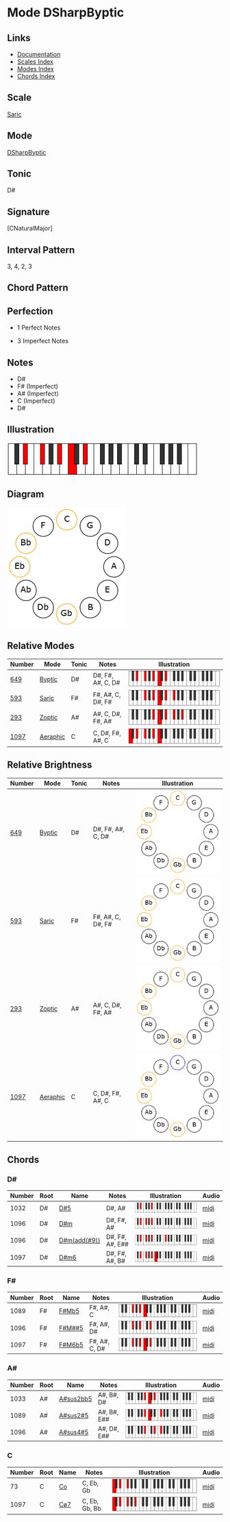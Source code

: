 # Mode DSharpByptic

## Links

- [Documentation](README.md)
- [Scales Index](Scales.md)
- [Modes Index](Modes.md)
- [Chords Index](Chords.md)

## Scale

[Saric](ScaleSaric.md)

## Mode

[DSharpByptic](ModeDSharpByptic.md)

## Tonic

D#

## Signature

[CNaturalMajor]

## Interval Pattern

3, 4, 2, 3

## Chord Pattern



## Perfection

 - 1 Perfect Notes

 - 3 Imperfect Notes

## Notes

- D#
- F# (Imperfect)
- A# (Imperfect)
- C (Imperfect)
- D#

## Illustration

![DSharpByptic](ModeDSharpByptic.png)

## Diagram

![DSharpByptic](CircleModeDSharpByptic.png)

## Relative Modes

| Number | Mode | Tonic | Notes | Illustration |
|--------|------|-------|-------|--------------|
| [649](https://ianring.com/musictheory/scales/649) | [Byptic](ModeByptic.md) | D# | D#, F#, A#, C, D# | ![DSharpByptic](ModeDSharpByptic.png) |
| [593](https://ianring.com/musictheory/scales/593) | [Saric](ModeSaric.md) | F# | F#, A#, C, D#, F# | ![FSharpSaric](ModeFSharpSaric.png) |
| [293](https://ianring.com/musictheory/scales/293) | [Zoptic](ModeZoptic.md) | A# | A#, C, D#, F#, A# | ![ASharpZoptic](ModeASharpZoptic.png) |
| [1097](https://ianring.com/musictheory/scales/1097) | [Aeraphic](ModeAeraphic.md) | C | C, D#, F#, A#, C | ![CNaturalAeraphic](ModeCNaturalAeraphic.png) |
## Relative Brightness

| Number | Mode | Tonic | Notes | Illustration |
|--------|------|-------|-------|--------------|
| [649](https://ianring.com/musictheory/scales/649) | [Byptic](ModeByptic.md) | D# | D#, F#, A#, C, D# | ![DSharpByptic](CircleModeDSharpByptic.png) |
| [593](https://ianring.com/musictheory/scales/593) | [Saric](ModeSaric.md) | F# | F#, A#, C, D#, F# | ![FSharpSaric](CircleModeFSharpSaric.png) |
| [293](https://ianring.com/musictheory/scales/293) | [Zoptic](ModeZoptic.md) | A# | A#, C, D#, F#, A# | ![ASharpZoptic](CircleModeASharpZoptic.png) |
| [1097](https://ianring.com/musictheory/scales/1097) | [Aeraphic](ModeAeraphic.md) | C | C, D#, F#, A#, C | ![CNaturalAeraphic](CircleModeCNaturalAeraphic.png) |

## Chords

### D#

| Number | Root | Name | Notes | Illustration | Audio |
|--------|------|------|-------|--------------|-------|
| 1032 | D# | [D#5](ChordDSharpPowerChord.md) | D#, A# | ![D#5](ChordDSharpPowerChordRootPosition.png) | [midi](ChordDSharpPowerChordRootPosition.mid) |
| 1096 | D# | [D#m](ChordDSharpMinor.md) | D#, F#, A# | ![D#m](ChordDSharpMinorRootPosition.png) | [midi](ChordDSharpMinorRootPosition.mid) |
| 1096 | D# | [D#m(add(#9))](ChordDSharpMinorAddSharpNinth.md) | D#, F#, A#, E## | ![D#m(add(#9))](ChordDSharpMinorAddSharpNinthRootPosition.png) | [midi](ChordDSharpMinorAddSharpNinthRootPosition.mid) |
| 1097 | D# | [D#m6](ChordDSharpMinorSixth.md) | D#, F#, A#, B# | ![D#m6](ChordDSharpMinorSixthRootPosition.png) | [midi](ChordDSharpMinorSixthRootPosition.mid) |

### F#

| Number | Root | Name | Notes | Illustration | Audio |
|--------|------|------|-------|--------------|-------|
| 1089 | F# | [F#Mb5](ChordFSharpMajorFlatFifth.md) | F#, A#, C | ![F#Mb5](ChordFSharpMajorFlatFifthRootPosition.png) | [midi](ChordFSharpMajorFlatFifthRootPosition.mid) |
| 1096 | F# | [F#M##5](ChordFSharpMajorDoubleSharpFifth.md) | F#, A#, D# | ![F#M##5](ChordFSharpMajorDoubleSharpFifthRootPosition.png) | [midi](ChordFSharpMajorDoubleSharpFifthRootPosition.mid) |
| 1097 | F# | [F#M6b5](ChordFSharpMajorSixthFlatFifth.md) | F#, A#, C, D# | ![F#M6b5](ChordFSharpMajorSixthFlatFifthRootPosition.png) | [midi](ChordFSharpMajorSixthFlatFifthRootPosition.mid) |

### A#

| Number | Root | Name | Notes | Illustration | Audio |
|--------|------|------|-------|--------------|-------|
| 1033 | A# | [A#sus2bb5](ChordASharpSuspendedSecondDoubleFlatFifth.md) | A#, B#, D# | ![A#sus2bb5](ChordASharpSuspendedSecondDoubleFlatFifthRootPosition.png) | [midi](ChordASharpSuspendedSecondDoubleFlatFifthRootPosition.mid) |
| 1089 | A# | [A#sus2#5](ChordASharpSuspendedSecondSharpFifth.md) | A#, B#, E## | ![A#sus2#5](ChordASharpSuspendedSecondSharpFifthRootPosition.png) | [midi](ChordASharpSuspendedSecondSharpFifthRootPosition.mid) |
| 1096 | A# | [A#sus4#5](ChordASharpSuspendedFourthSharpFifth.md) | A#, D#, E## | ![A#sus4#5](ChordASharpSuspendedFourthSharpFifthRootPosition.png) | [midi](ChordASharpSuspendedFourthSharpFifthRootPosition.mid) |

### C

| Number | Root | Name | Notes | Illustration | Audio |
|--------|------|------|-------|--------------|-------|
| 73 | C | [Co](ChordCNaturalDiminished.md) | C, Eb, Gb | ![Co](ChordCNaturalDiminishedRootPosition.png) | [midi](ChordCNaturalDiminishedRootPosition.mid) |
| 1097 | C | [Cø7](ChordCNaturalHalfDiminishedSeventh.md) | C, Eb, Gb, Bb | ![Cø7](ChordCNaturalHalfDiminishedSeventhRootPosition.png) | [midi](ChordCNaturalHalfDiminishedSeventhRootPosition.mid) |

